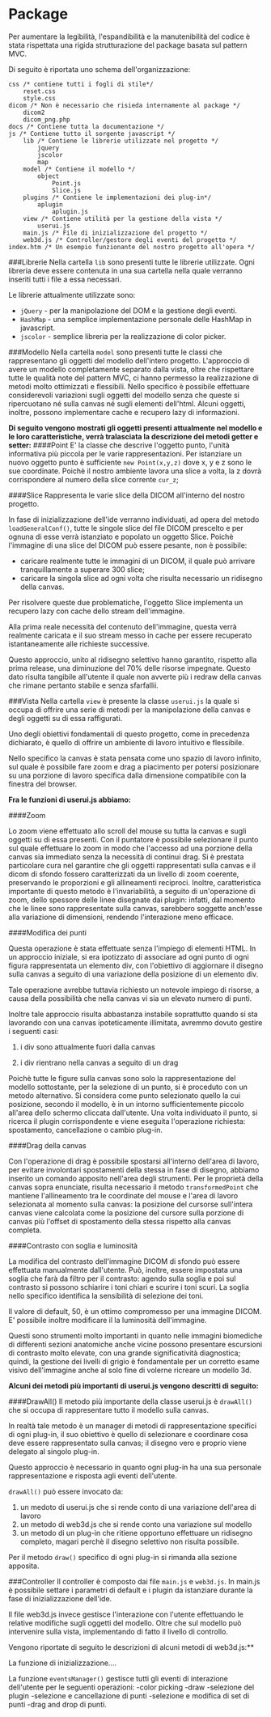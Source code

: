 Package
=======
Per aumentare la legibilità, l'espandibilità e la manutenibilità del codice è stata rispettata una rigida strutturazione del package basata sul pattern MVC.

Di seguito è riportata uno schema dell'organizzazione:

    css /* contiene tutti i fogli di stile*/
        reset.css
        style.css
    dicom /* Non è necessario che risieda internamente al package */
        dicom2
        dicom_png.php
    docs /* Contiene tutta la documentazione */
    js /* Contiene tutto il sorgente javascript */
        lib /* Contiene le librerie utilizzate nel progetto */
            jquery
            jscolor
            map
        model /* Contiene il modello */
            object
                Point.js
                Slice.js
        plugins /* Contiene le implementazioni dei plug-in*/
            aplugin
                aplugin.js
        view /* Contiene utilità per la gestione della vista */
            userui.js
        main.js /* File di inizializzazione del progetto */
        web3d.js /* Controller/gestore degli eventi del progetto */
    index.htm /* Un esempio funzionante del nostro progetto all'opera */

###Librerie
Nella cartella `lib` sono presenti tutte le librerie utilizzate. Ogni libreria deve essere contenuta in una sua cartella nella quale verranno inseriti tutti i file a essa necessari.

Le librerie attualmente utilizzate sono:
* `jQuery` - per la manipolazione del DOM e la gestione degli eventi.
* `HashMap` - una semplice implementazione personale delle HashMap in javascript.
* `jscolor` - semplice libreria per la realizzazione di color picker.

###Modello
Nella cartella `model` sono presenti tutte le classi che rappresentano gli oggetti del modello dell'intero progetto.
L'approccio di avere un modello completamente separato dalla vista, oltre che rispettare tutte le qualità note del pattern MVC, ci hanno permesso la realizzazione di metodi molto ottimizzati e flessibili.
Nello specifico è possibile effettuare considerevoli variazioni sugli oggetti del modello senza che queste si ripercuotano né sulla canvas né sugli elementi dell'html.
Alcuni oggetti, inoltre, possono implementare cache e recupero lazy di informazioni.

**Di seguito vengono mostrati gli oggetti presenti attualmente nel modello e le loro caratteristiche, verrà tralasciata la descrizione dei metodi getter e setter:**
####Point
E' la classe che descrive l'oggetto punto, l'unità informativa più piccola per le varie rappresentazioni.
Per istanziare un nuovo oggetto punto è sufficiente `new Point(x,y,z)` dove x, y e z sono le sue coordinate.
Poichè il nostro ambiente lavora una slice a volta, la z dovrà corrispondere al numero della slice corrente `cur_z`;

####Slice
Rappresenta le varie slice della DICOM all'interno del nostro progetto.

In fase di inizializzazione dell'ide verranno individuati, ad opera del metodo `loadGeneralConf()`, tutte le singole slice del file DICOM prescelto e per ognuna di esse verrà istanziato e popolato un oggetto Slice.
Poichè l'immagine di una slice del DICOM può essere pesante, non è possibile:
* caricare realmente tutte le immagini di un DICOM, il quale può arrivare tranquillamente a superare 300 slice;
* caricare la singola slice ad ogni volta che risulta necessario un ridisegno della canvas.

Per risolvere queste due problematiche, l'oggetto Slice implementa un recupero lazy con cache dello stream dell'immagine.

Alla prima reale necessità del contenuto dell'immagine, questa verrà realmente caricata e il suo stream messo in cache per essere recuperato istantaneamente alle richieste successive.

Questo approccio, unito al ridisegno selettivo hanno garantito, rispetto alla prima release, una diminuzione del 70% delle risorse impegnate. Questo dato risulta tangibile all'utente il quale non avverte più i redraw della canvas che rimane pertanto stabile e senza sfarfallii.


###Vista
Nella cartella `view` è presente la classe `userui.js` la quale si occupa di offrire una serie di metodi per la manipolazione della canvas e degli oggetti su di essa raffigurati.

Uno degli obiettivi fondamentali di questo progetto, come in precedenza dichiarato, è quello di offrire un ambiente di lavoro intuitivo e flessibile.

Nello specifico la canvas è stata pensata come uno spazio di lavoro infinito, sul quale è possibile fare zoom e drag a piacimento per potersi posizionare su una porzione di lavoro specifica dalla dimensione compatibile con la finestra del browser.

**Fra le funzioni di userui.js abbiamo:**

####Zoom

  Lo zoom viene effettuato allo scroll del mouse su tutta la canvas e sugli oggetti su di essa presenti.
  Con il puntatore è possibile selezionare il punto sul quale effettuare lo zoom in modo che l'accesso
  ad una porzione della canvas sia immediato senza la necessità di continui drag.
  Si è prestata particolare cura nel garantire che gli oggetti rappresentati sulla canvas e il dicom di sfondo
  fossero caratterizzati da un livello di zoom coerente, preservando le proporzioni e gli allineamenti reciproci.
  Inoltre, caratteristica importante di questo metodo è l'invariabilità, a seguito di un'operazione di zoom,
  dello spessore delle linee disegnate dai plugin: infatti, dal momento che le linee sono rappresentate sulla canvas,
  sarebbero soggette anch'esse alla variazione di dimensioni, rendendo l'interazione meno efficace.


####Modifica dei punti

  Questa operazione è stata effettuate senza l'impiego di elementi HTML. In un approccio iniziale,
  si era ipotizzato di associare ad ogni punto di ogni figura rappresentata un elemento div,
  con l'obiettivo di aggiornare il disegno sulla canvas a seguito di una variazione della
  posizione di un elemento div.

  Tale operazione avrebbe tuttavia richiesto un notevole impiego di risorse, a causa della possibilità
  che nella canvas vi sia un elevato numero di punti.

  Inoltre tale approccio risulta abbastanza instabile soprattutto quando si sta lavorando con una
  canvas ipoteticamente illimitata, avremmo dovuto gestire i seguenti casi:

  1. i div sono attualmente fuori dalla canvas

  2. i div rientrano nella canvas a seguito di un drag

  Poichè tutte le figure sulla canvas sono solo la rappresentazione del modello sottostante, per la
  selezione di un punto, si è proceduto con un metodo alternativo. Si considera come punto selezionato
  quello la cui posizione, secondo il modello, è in un intorno sufficientemente piccolo all'area dello schermo
  cliccata dall'utente. Una volta individuato il punto, si ricerca il plugin corrispondente e viene eseguita
  l'operazione richiesta: spostamento, cancellazione o cambio plug-in.


####Drag della canvas

  Con l'operazione di drag è possibile spostarsi all'interno dell'area di lavoro, per evitare involontari
  spostamenti della stessa in fase di disegno, abbiamo inserito un comando apposito nell'area degli strumenti.
  Per le proprietà della canvas sopra enunciate, risulta necessario il metodo `transformedPoint` che
  mantiene l'allineamento tra le coordinate del mouse e l'area di lavoro selezionata al momento sulla canvas:
  la posizione del cursorse sull'intera canvas viene calcolata come la posizione del cursore sulla porzione di
  canvas più l'offset di spostamento della stessa rispetto alla canvas completa.


####Contrasto con soglia e luminosità

  La modifica del contrasto dell'immagine DICOM di sfondo può essere effettuata manualmente dall'utente.
  Può, inoltre, essere impostata una soglia che farà da filtro per il contrasto: agendo sulla soglia e
  poi sul contrasto si possono schiarire i toni chiari e scurire i toni scuri. La soglia nello specifico
  identifica la sensibilità di selezione dei toni.

  Il valore di default, 50, è un ottimo compromesso per una immagine DICOM.
  E' possibile inoltre modificare il la luminosità dell'immagine.

  Questi sono strumenti molto importanti in quanto nelle immagini biomediche di differenti sezioni anatomiche
  anche vicine possono presentare escursioni di contrasto molto elevate, con una grande significatività
  diagnostica; quindi, la gestione dei livelli di grigio è fondamentale per un corretto esame visivo dell'immagine
  anche al solo fine di volerne ricreare un modello 3d.

**Alcuni dei metodi più importanti di userui.js vengono descritti di seguito:**

####DrawAll()
  Il metodo più importante della classe userui.js è `drawAll()` che si occupa di rappresentare tutto il modello
  sulla canvas.

  In realtà tale metodo è un manager di metodi di rappresentazione specifici di ogni plug-in, il suo obiettivo
  è quello di selezionare e coordinare cosa deve essere rappresentato sulla canvas; il disegno vero e proprio
  viene delegato al singolo plug-in.

  Questo approccio è necessario in quanto ogni plug-in ha una sua personale rappresentazione e risposta
  agli eventi dell'utente.

  `drawAll()` può essere invocato da:
1. un medoto di userui.js che si rende conto di una variazione dell'area di lavoro
2. un metodo di web3d.js che si rende conto una variazione sul modello
3. un metodo di un plug-in che ritiene opportuno effettuare un ridisegno completo, magari perchè il disegno
    selettivo non risulta possibile.

  Per il metodo `draw()` specifico di ogni plug-in si rimanda alla sezione apposita.

###Controller
Il controller è composto dai file `main.js` e `web3d.js`.
In main.js è possibile settare i parametri di default e i plugin da istanziare durante la fase di inizializzazione dell'ide.

Il file web3d.js invece gestisce l'interazione con l'utente effettuando le relative modifiche sugli oggetti del modello.
Oltre che sul modello può intervenire sulla vista, implementando di fatto il livello di controllo.


Vengono riportate di seguito le descrizioni di alcuni metodi di web3d.js:**

La funzione di inizializzazione....

La funzione `eventsManager()` gestisce tutti gli eventi di interazione dell'utente per le seguenti operazioni:
 -color picking
 -draw
 -selezione del plugin
 -selezione e cancellazione di punti
 -selezione e modifica di set di punti
 -drag and drop di punti.







